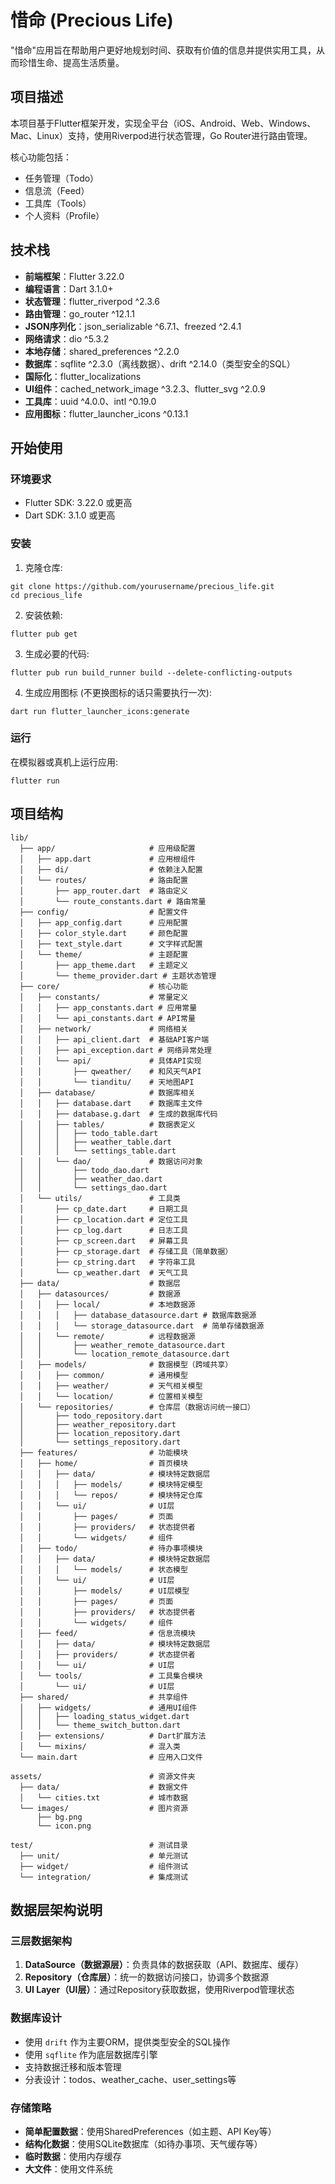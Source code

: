 # 惜命 (Precious Life)

"惜命"应用旨在帮助用户更好地规划时间、获取有价值的信息并提供实用工具，从而珍惜生命、提高生活质量。

## 项目描述

本项目基于Flutter框架开发，实现全平台（iOS、Android、Web、Windows、Mac、Linux）支持，使用Riverpod进行状态管理，Go Router进行路由管理。

核心功能包括：
- 任务管理（Todo）
- 信息流（Feed）
- 工具库（Tools）
- 个人资料（Profile）

## 技术栈

- **前端框架**：Flutter 3.22.0
- **编程语言**：Dart 3.1.0+
- **状态管理**：flutter_riverpod ^2.3.6
- **路由管理**：go_router ^12.1.1
- **JSON序列化**：json_serializable ^6.7.1、freezed ^2.4.1
- **网络请求**：dio ^5.3.2
- **本地存储**：shared_preferences ^2.2.0
- **数据库**：sqflite ^2.3.0（离线数据）、drift ^2.14.0（类型安全的SQL）
- **国际化**：flutter_localizations
- **UI组件**：cached_network_image ^3.2.3、flutter_svg ^2.0.9
- **工具库**：uuid ^4.0.0、intl ^0.19.0
- **应用图标**：flutter_launcher_icons ^0.13.1

## 开始使用

### 环境要求

- Flutter SDK: 3.22.0 或更高
- Dart SDK: 3.1.0 或更高

### 安装

1. 克隆仓库:
```
git clone https://github.com/yourusername/precious_life.git
cd precious_life
```

2. 安装依赖:
```
flutter pub get
```

3. 生成必要的代码:
```
flutter pub run build_runner build --delete-conflicting-outputs
```

4. 生成应用图标 (不更换图标的话只需要执行一次):
```
dart run flutter_launcher_icons:generate
```

### 运行

在模拟器或真机上运行应用:
```
flutter run
```

## 项目结构

```
lib/
  ├── app/                     # 应用级配置
  │   ├── app.dart             # 应用根组件
  │   ├── di/                  # 依赖注入配置
  │   └── routes/              # 路由配置
  │       ├── app_router.dart  # 路由定义
  │       └── route_constants.dart # 路由常量
  ├── config/                  # 配置文件
  │   ├── app_config.dart      # 应用配置
  │   ├── color_style.dart     # 颜色配置
  │   ├── text_style.dart      # 文字样式配置
  │   └── theme/               # 主题配置
  │       ├── app_theme.dart   # 主题定义
  │       └── theme_provider.dart # 主题状态管理
  ├── core/                    # 核心功能
  │   ├── constants/           # 常量定义
  │   │   ├── app_constants.dart # 应用常量
  │   │   └── api_constants.dart # API常量
  │   ├── network/             # 网络相关
  │   │   ├── api_client.dart  # 基础API客户端
  │   │   ├── api_exception.dart # 网络异常处理
  │   │   └── api/             # 具体API实现
  │   │       ├── qweather/    # 和风天气API
  │   │       └── tianditu/    # 天地图API
  │   ├── database/            # 数据库相关
  │   │   ├── database.dart    # 数据库主文件
  │   │   ├── database.g.dart  # 生成的数据库代码
  │   │   ├── tables/          # 数据表定义
  │   │   │   ├── todo_table.dart
  │   │   │   ├── weather_table.dart
  │   │   │   └── settings_table.dart
  │   │   └── dao/             # 数据访问对象
  │   │       ├── todo_dao.dart
  │   │       ├── weather_dao.dart
  │   │       └── settings_dao.dart
  │   └── utils/               # 工具类
  │       ├── cp_date.dart     # 日期工具
  │       ├── cp_location.dart # 定位工具
  │       ├── cp_log.dart      # 日志工具
  │       ├── cp_screen.dart   # 屏幕工具
  │       ├── cp_storage.dart  # 存储工具（简单数据）
  │       ├── cp_string.dart   # 字符串工具
  │       └── cp_weather.dart  # 天气工具
  ├── data/                    # 数据层
  │   ├── datasources/         # 数据源
  │   │   ├── local/           # 本地数据源
  │   │   │   ├── database_datasource.dart # 数据库数据源
  │   │   │   └── storage_datasource.dart  # 简单存储数据源
  │   │   └── remote/          # 远程数据源
  │   │       ├── weather_remote_datasource.dart
  │   │       └── location_remote_datasource.dart
  │   ├── models/              # 数据模型（跨域共享）
  │   │   ├── common/          # 通用模型
  │   │   ├── weather/         # 天气相关模型
  │   │   └── location/        # 位置相关模型
  │   └── repositories/        # 仓库层（数据访问统一接口）
  │       ├── todo_repository.dart
  │       ├── weather_repository.dart
  │       ├── location_repository.dart
  │       └── settings_repository.dart
  ├── features/                # 功能模块
  │   ├── home/                # 首页模块
  │   │   ├── data/            # 模块特定数据层
  │   │   │   ├── models/      # 模块特定模型
  │   │   │   └── repos/       # 模块特定仓库
  │   │   └── ui/              # UI层
  │   │       ├── pages/       # 页面
  │   │       ├── providers/   # 状态提供者
  │   │       └── widgets/     # 组件
  │   ├── todo/                # 待办事项模块
  │   │   ├── data/            # 模块特定数据层
  │   │   │   └── models/      # 状态模型
  │   │   └── ui/              # UI层
  │   │       ├── models/      # UI层模型
  │   │       ├── pages/       # 页面
  │   │       ├── providers/   # 状态提供者
  │   │       └── widgets/     # 组件
  │   ├── feed/                # 信息流模块
  │   │   ├── data/            # 模块特定数据层
  │   │   ├── providers/       # 状态提供者
  │   │   └── ui/              # UI层
  │   └── tools/               # 工具集合模块
  │       └── ui/              # UI层
  ├── shared/                  # 共享组件
  │   ├── widgets/             # 通用UI组件
  │   │   ├── loading_status_widget.dart
  │   │   └── theme_switch_button.dart
  │   ├── extensions/          # Dart扩展方法
  │   └── mixins/              # 混入类
  └── main.dart                # 应用入口文件

assets/                        # 资源文件夹
  ├── data/                    # 数据文件
  │   └── cities.txt           # 城市数据
  └── images/                  # 图片资源
      ├── bg.png
      └── icon.png

test/                          # 测试目录
  ├── unit/                    # 单元测试
  ├── widget/                  # 组件测试
  └── integration/             # 集成测试
```

## 数据层架构说明

### 三层数据架构

1. **DataSource（数据源层）**：负责具体的数据获取（API、数据库、缓存）
2. **Repository（仓库层）**：统一的数据访问接口，协调多个数据源
3. **UI Layer（UI层）**：通过Repository获取数据，使用Riverpod管理状态

### 数据库设计

- 使用 `drift` 作为主要ORM，提供类型安全的SQL操作
- 使用 `sqflite` 作为底层数据库引擎
- 支持数据迁移和版本管理
- 分表设计：todos、weather_cache、user_settings等

### 存储策略

- **简单配置数据**：使用SharedPreferences（如主题、API Key等）
- **结构化数据**：使用SQLite数据库（如待办事项、天气缓存等）
- **临时数据**：使用内存缓存
- **大文件**：使用文件系统